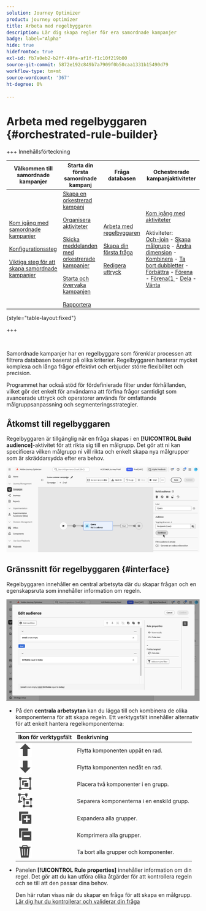 ```yaml
---
solution: Journey Optimizer
product: journey optimizer
title: Arbeta med regelbyggaren
description: Lär dig skapa regler för era samordnade kampanjer
badge: label="Alpha"
hide: true
hidefromtoc: true
exl-id: fb7a0eb2-b2ff-49fa-af1f-f1c10f219b00
source-git-commit: 5872e192c849b7a7909f0b50caa1331b15490d79
workflow-type: tm+mt
source-wordcount: '367'
ht-degree: 0%

---
```



# Arbeta med regelbyggaren {#orchestrated-rule-builder}

+++ Innehållsförteckning

| Välkommen till samordnade kampanjer | Starta din första samordnade kampanj | Fråga databasen | Ochestrerade kampanjaktiviteter |
|---|---|---|---|
| [Kom igång med samordnade kampanjer](gs-orchestrated-campaigns.md)<br/><br/>[Konfigurationssteg](configuration-steps.md)<br/><br/>[Viktiga steg för att skapa samordnade kampanjer](gs-campaign-creation.md) | [Skapa en orkestrerad kampanj](create-orchestrated-campaign.md)<br/><br/>[Organisera aktiviteter](orchestrate-activities.md)<br/><br/>[Skicka meddelanden med orkestrerade kampanjer](send-messages.md)<br/><br/>[Starta och övervaka kampanjen](start-monitor-campaigns.md)<br/><br/>[Rapportera](reporting-campaigns.md) | [Arbeta med regelbyggaren](orchestrated-rule-builder.md)<br/><br/>[Skapa din första fråga](build-query.md)<br/><br/>[Redigera uttryck](edit-expressions.md) | [Kom igång med aktiviteter](activities/about-activities.md)<br/><br/>Aktiviteter:<br/>[Och-join](activities/and-join.md) - [Skapa målgrupp](activities/build-audience.md) - [Ändra dimension](activities/change-dimension.md) - [Kombinera](activities/combine.md) - [Ta bort dubbletter](activities/deduplication.md) - [Förbättra](activities/enrichment.md) - [Förena](activities/fork.md) - [Förena{1 ](activities/reconciliation.md) - [Dela](activities/split.md) - [Vänta](activities/wait.md) |

{style="table-layout:fixed"}

+++

<br/>

Samordnade kampanjer har en regelbyggare som förenklar processen att filtrera databasen baserat på olika kriterier. Regelbyggaren hanterar mycket komplexa och långa frågor effektivt och erbjuder större flexibilitet och precision.

Programmet har också stöd för fördefinierade filter under förhållanden, vilket gör det enkelt för användarna att förfina frågor samtidigt som avancerade uttryck och operatorer används för omfattande målgruppsanpassning och segmenteringsstrategier.

## Åtkomst till regelbyggaren

Regelbyggaren är tillgänglig när en fråga skapas i en **[!UICONTROL Build audience]**-aktivitet för att rikta sig till en målgrupp. Det gör att ni kan specificera vilken målgrupp ni vill rikta och enkelt skapa nya målgrupper som är skräddarsydda efter era behov.

![bild som visar en målgruppsaktivitet för bygge](assets/rule-builder-query.png)

## Gränssnitt för regelbyggaren {#interface}

Regelbyggaren innehåller en central arbetsyta där du skapar frågan och en egenskapsruta som innehåller information om regeln.

![Bild som visar gränssnittet för regelbyggaren](assets/rule-builder-interface.png)

* På den **centrala arbetsytan** kan du lägga till och kombinera de olika komponenterna för att skapa regeln. Ett verktygsfält innehåller alternativ för att enkelt hantera regelkomponenterna:

  | Ikon för verktygsfält | Beskrivning |
  |--- |--- |
  | ![Flytta upp markeringsikonen](assets/do-not-localize/rule-builder-icon-up.svg) | Flytta komponenten uppåt en rad. |
  | ![Flytta ned markeringsikonen](assets/do-not-localize/rule-builder-icon-down.svg) | Flytta komponenten nedåt en rad. |
  | ![Ikon för gruppmarkering](assets/do-not-localize/rule-builder-icon-group.svg) | Placera två komponenter i en grupp. |
  | ![Dela upp markeringsikon](assets/do-not-localize/rule-builder-icon-ungroup.svg) | Separera komponenterna i en enskild grupp. |
  | ![Expandera alla ikoner](assets/do-not-localize/rule-builder-icon-expand.svg) | Expandera alla grupper. |
  | ![Komprimera alla ikoner](assets/do-not-localize/rule-builder-icon-collapse.svg) | Komprimera alla grupper. |
  | ![Ta bort alla ikoner](assets/do-not-localize/rule-builder-icon-delete.svg) | Ta bort alla grupper och komponenter. |

* Panelen **[!UICONTROL Rule properties]** innehåller information om din regel. Det gör att du kan utföra olika åtgärder för att kontrollera regeln och se till att den passar dina behov.

  Den här rutan visas när du skapar en fråga för att skapa en målgrupp. [Lär dig hur du kontrollerar och validerar din fråga](build-query.md#check-and-validate-your-query)
